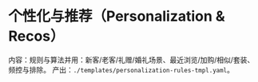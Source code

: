 # 个性化与推荐（Personalization & Recos）

内容：规则与算法并用：新客/老客/礼赠/婚礼场景、最近浏览/加购/相似/套装、频控与排除。
产出：`./templates/personalization-rules-tmpl.yaml`。
